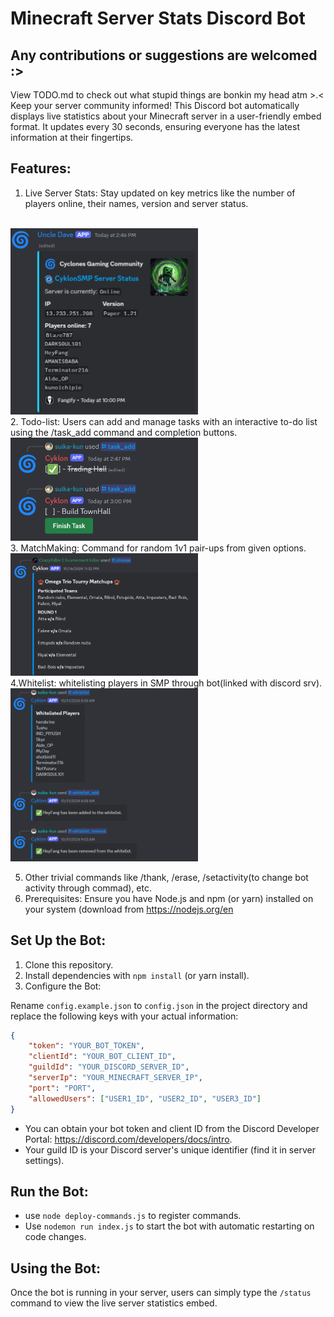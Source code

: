 # Minecraft Server Stats Discord Bot
## Any contributions or suggestions are welcomed :>
View TODO.md to check out what stupid things are bonkin my head atm >.< <br> 
Keep your server community informed! This Discord bot automatically displays live statistics about your Minecraft server in a user-friendly embed format. It updates every 30 seconds, ensuring everyone has the latest information at their fingertips.

## Features:

1. Live Server Stats: Stay updated on key metrics like the number of players online, their names, version and server status.
<br>
<img src="./embed.png" width="300">
<br>
2. Todo-list: Users can add and manage tasks with an interactive to-do list using the /task_add command and completion buttons.
<br>
<img src="./todo.png" width="300">
<br>
3. MatchMaking: Command for random 1v1 pair-ups from given options.
<br>
<img src="./matching.png" width="300">
<br>
4.Whitelist: whitelisting players in SMP through bot(linked with discord srv).
<br>
<img src="./whitelist.png" width="300">
<br>

5. Other trivial commands like /thank, /erase, /setactivity(to change bot activity through commad), etc.<br>
6. Prerequisites: Ensure you have Node.js and npm (or yarn) installed on your system (download from https://nodejs.org/en

   
## Set Up the Bot:

1. Clone this repository.
2. Install dependencies with `npm install` (or yarn install).
3. Configure the Bot:

Rename `config.example.json` to `config.json` in the project directory and replace the following keys with your actual information:
```json
{
    "token": "YOUR_BOT_TOKEN",
    "clientId": "YOUR_BOT_CLIENT_ID",
    "guildId": "YOUR_DISCORD_SERVER_ID",
    "serverIp": "YOUR_MINECRAFT_SERVER_IP",
    "port": "PORT",
    "allowedUsers": ["USER1_ID", "USER2_ID", "USER3_ID"]
}
```
- You can obtain your bot token and client ID from the Discord Developer Portal: https://discord.com/developers/docs/intro.
- Your guild ID is your Discord server's unique identifier (find it in server settings).

## Run the Bot:
- use `node deploy-commands.js` to register commands.
- Use `nodemon run index.js` to start the bot with automatic restarting on code changes.

## Using the Bot:

Once the bot is running in your server, users can simply type the `/status` command to view the live server statistics embed.

